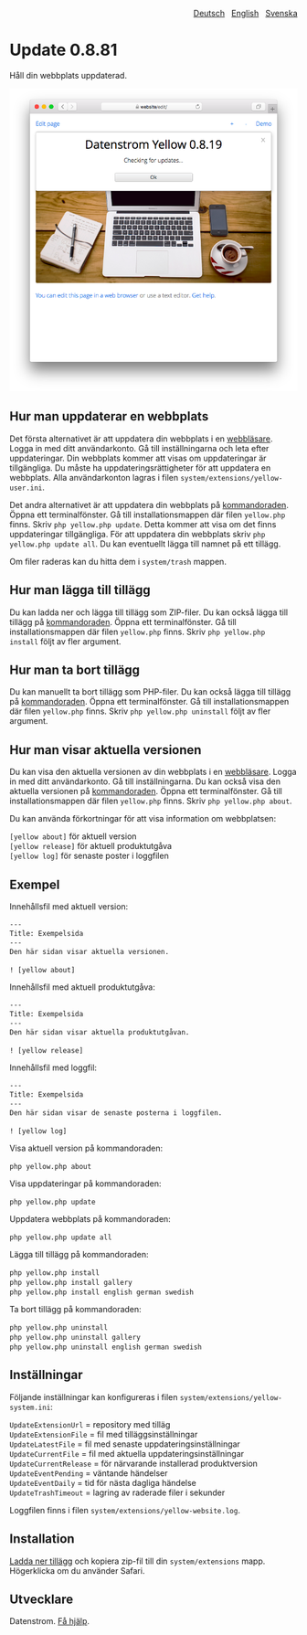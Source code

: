 <p align="right"><a href="README-de.md">Deutsch</a> &nbsp; <a href="README.md">English</a> &nbsp; <a href="README-sv.md">Svenska</a></p>

# Update 0.8.81

Håll din webbplats uppdaterad.

<p align="center"><img src="update-screenshot.png?raw=true" alt="Skärmdump"></p>

## Hur man uppdaterar en webbplats

Det första alternativet är att uppdatera din webbplats i en [webbläsare](https://github.com/annaesvensson/yellow-edit/tree/main/README-sv.md). Logga in med ditt användarkonto. Gå till inställningarna och leta efter uppdateringar. Din webbplats kommer att visas om uppdateringar är tillgängliga. Du måste ha uppdateringsrättigheter för att uppdatera en webbplats. Alla användarkonton lagras i filen `system/extensions/yellow-user.ini`.

Det andra alternativet är att uppdatera din webbplats på [kommandoraden](https://github.com/annaesvensson/yellow-command/tree/main/README-sv.md). Öppna ett terminalfönster. Gå till installationsmappen där filen `yellow.php` finns. Skriv `php yellow.php update`. Detta kommer att visa om det finns uppdateringar tillgängliga. För att uppdatera din webbplats skriv `php yellow.php update all`. Du kan eventuellt lägga till namnet på ett tillägg.

Om filer raderas kan du hitta dem i `system/trash` mappen. 

## Hur man lägga till tillägg

Du kan ladda ner och lägga till tillägg som ZIP-filer. Du kan också lägga till tillägg på [kommandoraden](https://github.com/annaesvensson/yellow-command/tree/main/README-sv.md). Öppna ett terminalfönster. Gå till installationsmappen där filen `yellow.php` finns. Skriv `php yellow.php install` följt av fler argument.

## Hur man ta bort tillägg

Du kan manuellt ta bort tillägg som PHP-filer. Du kan också lägga till tillägg på [kommandoraden](https://github.com/annaesvensson/yellow-command/tree/main/README-sv.md). Öppna ett terminalfönster. Gå till installationsmappen där filen `yellow.php` finns. Skriv `php yellow.php uninstall` följt av fler argument.

## Hur man visar aktuella versionen

Du kan visa den aktuella versionen av din webbplats i en [webbläsare](https://github.com/annaesvensson/yellow-edit/tree/main/README-sv.md). Logga in med ditt användarkonto. Gå till inställningarna. Du kan också visa den aktuella versionen på [kommandoraden](https://github.com/annaesvensson/yellow-command/tree/main/README-sv.md). Öppna ett terminalfönster. Gå till installationsmappen där filen `yellow.php` finns. Skriv `php yellow.php about`.

Du kan använda förkortningar för att visa information om webbplatsen:

`[yellow about]` för aktuell version  
`[yellow release]` för aktuell produktutgåva  
`[yellow log]` för senaste poster i loggfilen  

## Exempel

Innehållsfil med aktuell version:

    ---
    Title: Exempelsida
    ---
    Den här sidan visar aktuella versionen.

    ! [yellow about]

Innehållsfil med aktuell produktutgåva:

    ---
    Title: Exempelsida
    ---
    Den här sidan visar aktuella produktutgåvan.

    ! [yellow release]

Innehållsfil med loggfil:

    ---
    Title: Exempelsida
    ---
    Den här sidan visar de senaste posterna i loggfilen.

    ! [yellow log]

Visa aktuell version på kommandoraden:
 
`php yellow.php about`

Visa uppdateringar på kommandoraden:
 
`php yellow.php update`  

Uppdatera webbplats på kommandoraden:
 
`php yellow.php update all`  

Lägga till tillägg på kommandoraden:

`php yellow.php install`  
`php yellow.php install gallery`  
`php yellow.php install english german swedish`  

Ta bort tillägg på kommandoraden:

`php yellow.php uninstall`  
`php yellow.php uninstall gallery`  
`php yellow.php uninstall english german swedish`  

## Inställningar

Följande inställningar kan konfigureras i filen `system/extensions/yellow-system.ini`:

`UpdateExtensionUrl` = repository med tilläg  
`UpdateExtensionFile` = fil med tilläggsinställningar  
`UpdateLatestFile` = fil med senaste uppdateringsinställningar  
`UpdateCurrentFile` = fil med aktuella uppdateringsinställningar  
`UpdateCurrentRelease` = för närvarande installerad produktversion  
`UpdateEventPending` = väntande händelser  
`UpdateEventDaily` = tid för nästa dagliga händelse  
`UpdateTrashTimeout` = lagring av raderade filer i sekunder  

Loggfilen finns i filen `system/extensions/yellow-website.log`.

## Installation

[Ladda ner tillägg](https://github.com/annaesvensson/yellow-update/archive/main.zip) och kopiera zip-fil till din `system/extensions` mapp. Högerklicka om du använder Safari.

## Utvecklare

Datenstrom. [Få hjälp](https://datenstrom.se/sv/yellow/help/).
